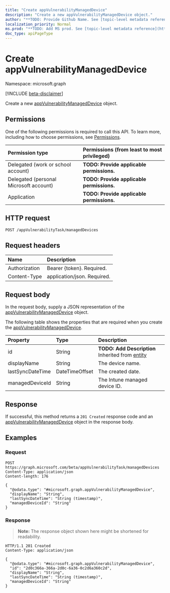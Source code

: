 ```yaml
---
title: "Create appVulnerabilityManagedDevice"
description: "Create a new appVulnerabilityManagedDevice object."
author: "**TODO: Provide Github Name. See [topic-level metadata reference](https://msgo.azurewebsites.net/add/document/guidelines/metadata.html#topic-level-metadata)**"
localization_priority: Normal
ms.prod: "**TODO: Add MS prod. See [topic-level metadata reference](https://msgo.azurewebsites.net/add/document/guidelines/metadata.html#topic-level-metadata)**"
doc_type: apiPageType
---
```


# Create appVulnerabilityManagedDevice
Namespace: microsoft.graph

[!INCLUDE [beta-disclaimer](../../includes/beta-disclaimer.md)]

Create a new [appVulnerabilityManagedDevice](../resources/appvulnerabilitymanageddevice.md) object.

## Permissions
One of the following permissions is required to call this API. To learn more, including how to choose permissions, see [Permissions](/graph/permissions-reference).

|Permission type|Permissions (from least to most privileged)|
|:---|:---|
|Delegated (work or school account)|**TODO: Provide applicable permissions.**|
|Delegated (personal Microsoft account)|**TODO: Provide applicable permissions.**|
|Application|**TODO: Provide applicable permissions.**|

## HTTP request

<!-- {
  "blockType": "ignored"
}
-->
``` http
POST /appVulnerabilityTask/managedDevices
```

## Request headers
|Name|Description|
|:---|:---|
|Authorization|Bearer {token}. Required.|
|Content-Type|application/json. Required.|

## Request body
In the request body, supply a JSON representation of the [appVulnerabilityManagedDevice](../resources/appvulnerabilitymanageddevice.md) object.

The following table shows the properties that are required when you create the [appVulnerabilityManagedDevice](../resources/appvulnerabilitymanageddevice.md).

|Property|Type|Description|
|:---|:---|:---|
|id|String|**TODO: Add Description** Inherited from [entity](../resources/entity.md)|
|displayName|String|The device name.|
|lastSyncDateTime|DateTimeOffset|The created date.|
|managedDeviceId|String|The Intune managed device ID.|



## Response

If successful, this method returns a `201 Created` response code and an [appVulnerabilityManagedDevice](../resources/appvulnerabilitymanageddevice.md) object in the response body.

## Examples

### Request
<!-- {
  "blockType": "request",
  "name": "create_appvulnerabilitymanageddevice_from_"
}
-->
``` http
POST https://graph.microsoft.com/beta/appVulnerabilityTask/managedDevices
Content-Type: application/json
Content-length: 176

{
  "@odata.type": "#microsoft.graph.appVulnerabilityManagedDevice",
  "displayName": "String",
  "lastSyncDateTime": "String (timestamp)",
  "managedDeviceId": "String"
}
```


### Response
>**Note:** The response object shown here might be shortened for readability.
<!-- {
  "blockType": "response",
  "truncated": true,
  "@odata.type": "microsoft.graph.appVulnerabilityManagedDevice"
}
-->
``` http
HTTP/1.1 201 Created
Content-Type: application/json

{
  "@odata.type": "#microsoft.graph.appVulnerabilityManagedDevice",
  "id": "2d0c366a-366a-2d0c-6a36-0c2d6a360c2d",
  "displayName": "String",
  "lastSyncDateTime": "String (timestamp)",
  "managedDeviceId": "String"
}
```

